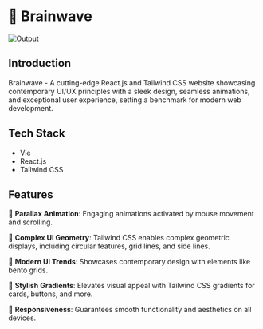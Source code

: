 # 🧠 Brainwave

![Output](https://github.com/aneeshlalwani/brainwave-ai/blob/main/output.png?raw=true)

## Introduction
Brainwave - A cutting-edge React.js and Tailwind CSS website showcasing contemporary UI/UX principles with a sleek design, seamless animations, and exceptional user experience, setting a benchmark for modern web development.

## Tech Stack
- Vie
- React.js
- Tailwind CSS

## Features
<p>🚀 <strong>Parallax Animation</strong>: Engaging animations activated by mouse movement and scrolling.</p>
<p>🚀 <strong>Complex UI Geometry</strong>: Tailwind CSS enables complex geometric displays, including circular features, grid lines, and side lines.</p>
<p>🚀 <strong>Modern UI Trends</strong>: Showcases contemporary design with elements like bento grids.</p>
<p>🚀 <strong>Stylish Gradients</strong>: Elevates visual appeal with Tailwind CSS gradients for cards, buttons, and more.</p>
<p>🚀 <strong>Responsiveness</strong>: Guarantees smooth functionality and aesthetics on all devices.</p>

